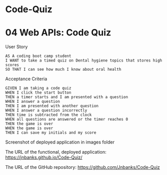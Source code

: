 # Code-Quiz

# 04 Web APIs: Code Quiz

User Story

```
AS A coding boot camp student
I WANT to take a timed quiz on Dental hygiene topics that stores high scores
SO THAT I can see how much I know about oral health
```

Acceptance Criteria

```
GIVEN I am taking a code quiz
WHEN I click the start button
THEN a timer starts and I am presented with a question
WHEN I answer a question
THEN I am presented with another question
WHEN I answer a question incorrectly
THEN time is subtracted from the clock
WHEN all questions are answered or the timer reaches 0
THEN the game is over
WHEN the game is over
THEN I can save my initials and my score
```


Screenshot of deployed application in images folder

The URL of the functional, deployed application: https://jnbanks.github.io/Code-Quiz/ 

The URL of the GitHub repository: https://github.com/Jnbanks/Code-Quiz
